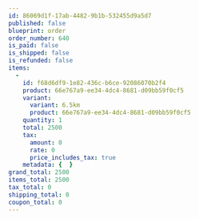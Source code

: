 ```yaml
---
id: 86069d1f-17ab-4482-9b1b-532455d9a5d7
published: false
blueprint: order
order_number: 640
is_paid: false
is_shipped: false
is_refunded: false
items:
  -
    id: f68d6df9-1e82-436c-b6ce-92086070b2f4
    product: 66e767a9-ee34-4dc4-8681-d09bb59f0cf5
    variant:
      variant: 6.5km
      product: 66e767a9-ee34-4dc4-8681-d09bb59f0cf5
    quantity: 1
    total: 2500
    tax:
      amount: 0
      rate: 0
      price_includes_tax: true
    metadata: {  }
grand_total: 2500
items_total: 2500
tax_total: 0
shipping_total: 0
coupon_total: 0
---
```

